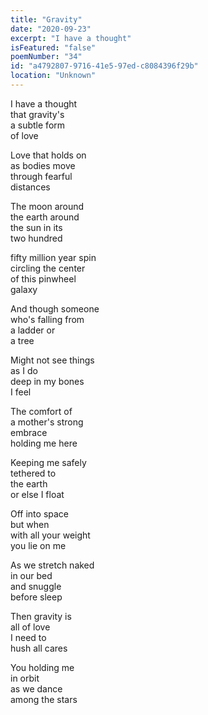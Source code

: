 ```yaml
---
title: "Gravity"
date: "2020-09-23"
excerpt: "I have a thought"
isFeatured: "false"
poemNumber: "34"
id: "a4792807-9716-41e5-97ed-c8084396f29b"
location: "Unknown"
---
```


I have a thought  
that gravity's  
a subtle form  
of love

Love that holds on  
as bodies move  
through fearful  
distances

The moon around  
the earth around  
the sun in its  
two hundred

fifty million year spin  
circling the center  
of this pinwheel  
galaxy

And though someone  
who's falling from  
a ladder or  
a tree

Might not see things  
as I do  
deep in my bones  
I feel

The comfort of  
a mother's strong  
embrace  
holding me here

Keeping me safely  
tethered to  
the earth  
or else I float

Off into space  
but when  
with all your weight  
you lie on me

As we stretch naked  
in our bed  
and snuggle  
before sleep

Then gravity is  
all of love  
I need to  
hush all cares

You holding me  
in orbit  
as we dance  
among the stars
